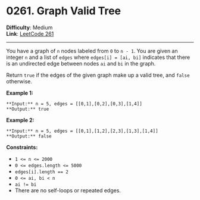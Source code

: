 # 0261. Graph Valid Tree

**Difficulty**: Medium  
**Link**: [LeetCode 261](https://leetcode.com/problems/graph-valid-tree)

---

You have a graph of `n` nodes labeled from `0` to `n - 1`. You are given an integer `n` and a list of `edges` where `edges[i] = [ai, bi]` indicates that there is an undirected edge between nodes `ai` and `bi` in the graph.

Return `true` if the edges of the given graph make up a valid tree, and `false` otherwise.

**Example 1:**

    **Input:** n = 5, edges = [[0,1],[0,2],[0,3],[1,4]]
    **Output:** true

**Example 2:**

    **Input:** n = 5, edges = [[0,1],[1,2],[2,3],[1,3],[1,4]]
    **Output:** false

**Constraints:**

- `1 <= n <= 2000`
- `0 <= edges.length <= 5000`
- `edges[i].length == 2`
- `0 <= ai, bi < n`
- `ai != bi`
- There are no self-loops or repeated edges.
